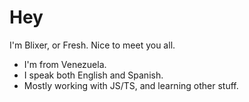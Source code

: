 # Hey
I'm Blixer, or Fresh. Nice to meet you all.

- I'm from Venezuela.
- I speak both English and Spanish.
- Mostly working with JS/TS, and learning other stuff.
